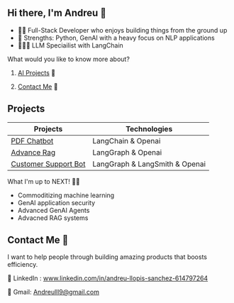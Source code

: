 ## Hi there, I'm Andreu 👋

* 👨‍💻 Full-Stack Developer who enjoys building things from the ground up
* 💪 Strengths: Python, GenAI  with a heavy focus on NLP applications
* 👨🏽‍💻 LLM Speciailist with LangChain
  
What would you like to know more about?

1. [AI Projects](#projects) 👷

2. [Contact Me](#contact-me) 📧


## Projects

| Projects                       | Technologies             |
|------------------------|------------------------|
| [PDF Chatbot](https://github.com/PrMestizo/PDF-Chatbot)   | LangChain  &  Openai             |
| [Advance Rag](https://github.com/PrMestizo/Advanced-RAG-LangChain)   |  LangGraph & Openai       |
| [Customer Support Bot](https://github.com/PrMestizo/Customer-Support-Bot)   |  LangGraph & LangSmith & Openai           |

What I'm up to NEXT! 🤔💭
* Commoditizing machine learning
* GenAI application security
* Advanced GenAI Agents
* Advacned RAG systems

## Contact Me 📮

I want to help people through building amazing products that boosts efficiency.

🔗 LinkedIn : www.linkedin.com/in/andreu-llopis-sanchez-614797264

📩 Gmail: Andreulll9@gmail.com


